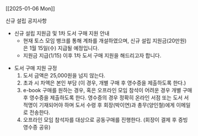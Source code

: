
[[2025-01-06 Mon]]

신규 설립 공지사항
- 신규 설립 지원금 및 1차 도서 구매 지원 안내 
	- 현재 토스 모임 뱅크를 통해 계좌를 개설하였으며, 신규 설립 지원금(20만원)은 1월 15일(수) 지급될 예정입니다.
	- 지원금 지급(1/15) 이후 1차 도서 구매 지원을 해드리고자 합니다.
* 도서 구매 지원 규정
	1. 도서 금액은 25,000원을 넘지 않는다.
	2. 초과 시 차액은 본인 부담 (이 경우, 개별 구매 후 영수증을 제출하도록 한다.)
	3. e-book 구매를 원하는 경우, 혹은 오프라인 모임 참석이 어려운 경우 개별 구매 후 영수증을 제출하도록 한다.
		영수증의 경우 정확히 온라인 서점 또는 도서 서적명이 기재되어야 하며 도서 수령 후 회장(박이연)과 총무(양인철)에게 이메일로 전송한다.
	4. 오프라인 모임 참석자를 대상으로 공동구매를 진행한다. (회장이 결제 후 증빙 영수증 공유)
